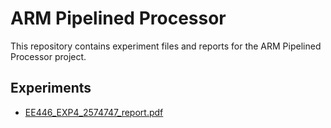 # ARM Pipelined Processor

This repository contains experiment files and reports for the ARM Pipelined Processor project.

## Experiments

- [EE446_EXP4_2574747_report.pdf](.EE446_EXP4_2574747_report.pdf)
